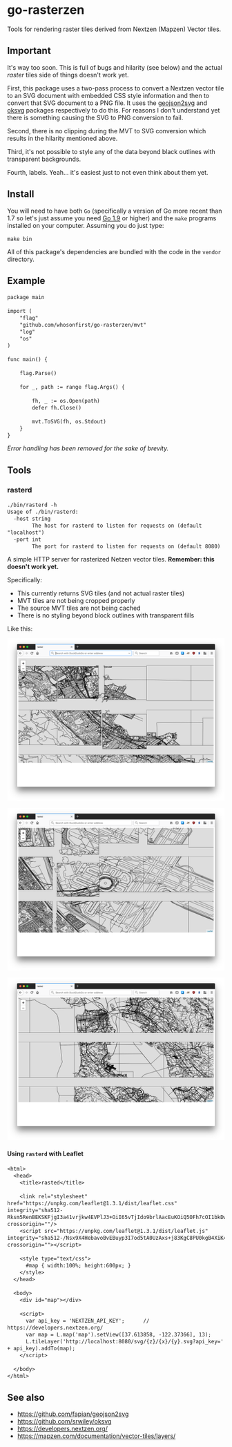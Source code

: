 # go-rasterzen

Tools for rendering raster tiles derived from Nextzen (Mapzen) Vector tiles.

## Important

It's way too soon. This is full of bugs and hilarity (see below) and the actual _raster_ tiles side of things doesn't work yet.

First, this package uses a two-pass process to convert a Nextzen vector tile to an SVG
document with embedded CSS style information and then to convert that SVG
document to a PNG file. It uses the
[geojson2svg](https://github.com/fapian/geojson2svg) and
[oksvg](https://github.com/srwiley/oksvg) packages respectively to do this. For
reasons I don't understand yet there is something causing the SVG to PNG
conversion to fail.

Second, there is no clipping during the MVT to SVG conversion which results in
the hilarity mentioned above.

Third, it's not possible to style any of the data beyond black outlines with transparent backgrounds.

Fourth, labels. Yeah... it's easiest just to not even think about them yet.

## Install

You will need to have both `Go` (specifically a version of Go more recent than 1.7 so let's just assume you need [Go 1.9](https://golang.org/dl/) or higher) and the `make` programs installed on your computer. Assuming you do just type:

```
make bin
```

All of this package's dependencies are bundled with the code in the `vendor` directory.

## Example

```
package main

import (
	"flag"
	"github.com/whosonfirst/go-rasterzen/mvt"
	"log"
	"os"
)

func main() {

	flag.Parse()

	for _, path := range flag.Args() {

		fh, _ := os.Open(path)
		defer fh.Close()

		mvt.ToSVG(fh, os.Stdout)
	}
}
```

_Error handling has been removed for the sake of brevity._

## Tools

### rasterd

```
./bin/rasterd -h
Usage of ./bin/rasterd:
  -host string
    	The host for rasterd to listen for requests on (default "localhost")
  -port int
    	The port for rasterd to listen for requests on (default 8080)
```

A simple HTTP server for rasterized Netzen vector tiles. **Remember: this doesn't work yet.**

Specifically:

* This currently returns SVG tiles (and not actual raster tiles)
* MVT tiles are not being cropped properly
* The source MVT tiles are not being cached
* There is no styling beyond block outlines with transparent fills

Like this:

![](docs/images/20180608-rasterd-1.png)

![](docs/images/20180608-rasterd-2.png)

![](docs/images/20180608-rasterd-3.png)

#### Using `rasterd` with Leaflet

```
<html>
  <head>
    <title>rasted</title>
    
    <link rel="stylesheet" href="https://unpkg.com/leaflet@1.3.1/dist/leaflet.css" integrity="sha512-Rksm5RenBEKSKFjgI3a41vrjkw4EVPlJ3+OiI65vTjIdo9brlAacEuKOiQ5OFh7cOI1bkDwLqdLw3Zg0cRJAAQ==" crossorigin=""/>
    <script src="https://unpkg.com/leaflet@1.3.1/dist/leaflet.js" integrity="sha512-/Nsx9X4HebavoBvEBuyp3I7od5tA0UzAxs+j83KgC8PU0kgB4XiK4Lfe4y4cgBtaRJQEIFCW+oC506aPT2L1zw==" crossorigin=""></script>
    
    <style type="text/css">
      #map { width:100%; height:600px; }
    </style>
  </head>
  
  <body>
    <div id="map"></div>
    
    <script>
      var api_key = 'NEXTZEN_API_KEY';		// https://developers.nextzen.org/
      var map = L.map('map').setView([37.613858, -122.37366], 13);
      L.tileLayer('http://localhost:8080/svg/{z}/{x}/{y}.svg?api_key=' + api_key).addTo(map);
    </script>
    
  </body>
</html>
```

## See also

* https://github.com/fapian/geojson2svg
* https://github.com/srwiley/oksvg
* https://developers.nextzen.org/
* https://mapzen.com/documentation/vector-tiles/layers/
